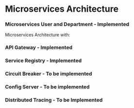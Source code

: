 
# Microservices Architecture

### Microservices User and Department - Implemented

Microservices Architecture with:

### API Gateway - Implemented

### Service Registry - Implemented

### Circuit Breaker - To be implemented

### Config Server - To be implemented

### Distributed Tracing - To be Implemented 
